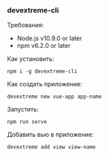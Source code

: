 ### devextreme-cli

Требования:

* Node.js v10.9.0 or later
* npm v6.2.0 or later

Как установить:

```
npm i -g devextreme-cli
```

Как создать приложение:

```
devextreme new vue-app app-name
```

Запустить:

```
npm run serve
```

Добавить вью в приложение:

```
devextreme add view view-name
```
